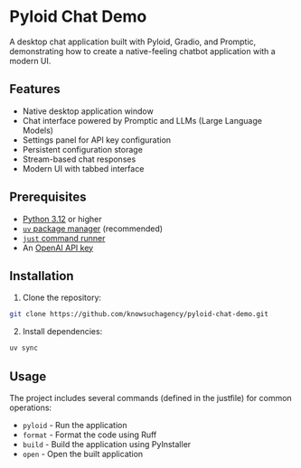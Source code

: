 # Pyloid Chat Demo

A desktop chat application built with Pyloid, Gradio, and Promptic, demonstrating how to create a native-feeling chatbot application with a modern UI.

## Features

- Native desktop application window
- Chat interface powered by Promptic and LLMs (Large Language Models)
- Settings panel for API key configuration
- Persistent configuration storage
- Stream-based chat responses
- Modern UI with tabbed interface

## Prerequisites

- [Python 3.12](https://www.python.org/downloads/) or higher
- [`uv` package manager](https://github.com/astral-sh/uv) (recommended)
- [`just` command runner](https://github.com/casey/just)
- An [OpenAI API key](https://platform.openai.com/api-keys)

## Installation

1. Clone the repository:

```bash
git clone https://github.com/knowsuchagency/pyloid-chat-demo.git
```

2. Install dependencies:

```bash
uv sync
```

## Usage

The project includes several commands (defined in the justfile) for common operations:

- `pyloid` - Run the application
- `format` - Format the code using Ruff
- `build` - Build the application using PyInstaller
- `open` - Open the built application
